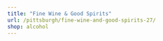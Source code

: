 ```yaml
---
title: "Fine Wine & Good Spirits"
url: /pittsburgh/fine-wine-and-good-spirits-27/
shop: alcohol
---
```

